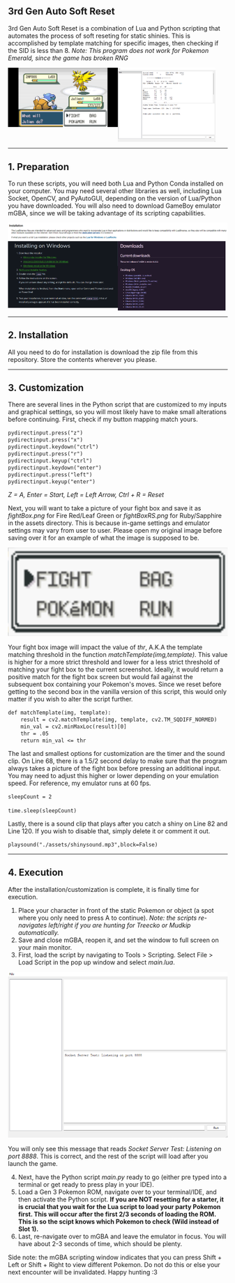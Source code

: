 ## 3rd Gen Auto Soft Reset

3rd Gen Auto Soft Reset is a combination of Lua and Python scripting that automates the process of soft reseting for static shinies. This is accomplished by template matching for specific images, then checking if the SID is less than 8. *Note: This program does not work for Pokemon Emerald, since the game has broken RNG*

<div style="display: grid">
<img src="./readme_images/readmeTest.png" style="grid-column: 1">
<img src="./readme_images/luaScreen.png" style="grid-column: 2; width: 89%">
</div>

---
## 1. Preparation

To run these scripts, you will need both Lua and Python Conda installed on your computer. You may need several other libraries as well, including Lua Socket, OpenCV, and PyAutoGUI, depending on the version of Lua/Python you have downloaded. You will also need to download GameBoy emulator mGBA, since we will be taking advantage of its scripting capabilities.

<img src="./readme_images/luaDownload.png">
<div style="display: grid;">
<img src="./readme_images/condaDownload.png" style="grid-column: 1">
<img src="./readme_images/mgbaDownload.png" style="grid-column: 2; width: 98.1%">
</div>

---
## 2. Installation

All you need to do for installation is download the zip file from this repository. Store the contents wherever you please.

---
## 3. Customization

There are several lines in the Python script that are customized to my inputs and graphical settings, so you will most likely have to make small alterations before continuing. First, check if my button mapping match yours.

```
pydirectinput.press("z")
pydirectinput.press("x")
pydirectinput.keydown("ctrl")
pydirectinput.press("r")
pydirectinput.keyup("ctrl")
pydirectinput.keydown("enter")
pydirectinput.press("left")
pydirectinput.keyup("enter")
```

*Z = A, Enter = Start, Left = Left Arrow, Ctrl + R = Reset*

Next, you will want to take a picture of your fight box and save it as *fightBox.png* for Fire Red/Leaf Green or *fightBoxRS.png* for Ruby/Sapphire in the assets directory. This is because in-game settings and emulator settings may vary from user to user. Please open my original image before saving over it for an example of what the image is supposed to be.

<img src="./assets/fightBox.png">

Your fight box image will impact the value of *thr*, A.K.A the template matching threshold in the function *matchTemplate(img,template)*. This value is higher for a more strict threshold and lower for a less strict threshold of matching your fight box to the current screenshot. Ideally, it would return a positive match for the fight box screen but would fail against the subsequent box containing your Pokemon's moves. Since we reset before getting to the second box in the vanilla version of this script, this would only matter if you wish to alter the script further.

```
def matchTemplate(img, template):
    result = cv2.matchTemplate(img, template, cv2.TM_SQDIFF_NORMED)
    min_val = cv2.minMaxLoc(result)[0]
    thr = .05
    return min_val <= thr
```

The last and smallest options for customization are the timer and the sound clip. On Line 68, there is a 1.5/2 second delay to make sure that the program always takes a picture of the fight box before pressing an additional input. You may need to adjust this higher or lower depending on your emulation speed. For reference, my emulator runs at 60 fps.

```
sleepCount = 2

time.sleep(sleepCount)
```

Lastly, there is a sound clip that plays after you catch a shiny on Line 82 and Line 120. If you wish to disable that, simply delete it or comment it out.

```
playsound("./assets/shinysound.mp3",block=False)
```

---
## 4. Execution

After the installation/customization is complete, it is finally time for execution.

1.  Place your character in front of the static Pokemon or object (a spot where you only need to press A to continue). *Note: the scripts re-navigates left/right if you are hunting for Treecko or Mudkip automatically.*
2.  Save and close mGBA, reopen it, and set the window to full screen on your main monitor.
3.  First, load the script by navigating to Tools > Scripting. Select File > Load Script in the pop up window and select *main.lua*.


<img src="./readme_images/blankLua.png">

You will only see this message that reads *Socket Server Test: Listening on port 8888*. This is correct, and the rest of the script will load after you launch the game. 

4.  Next, have the Python script *main.py* ready to go (either pre typed into a terminal or get ready to press play in your IDE).
5.  Load a Gen 3 Pokemon ROM, navigate over to your terminal/IDE, and then activate the Python script. **If you are NOT resetting for a starter, it is crucial that you wait for the Lua script to load your party Pokemon first. This will occur after the first 2/3 seconds of loading the ROM. This is so the scipt knows which Pokemon to check (Wild instead of Slot 1).**
5.  Last, re-navigate over to mGBA and leave the emulator in focus. You will have about 2-3 seconds of time, which should be plenty.

Side note: the mGBA scripting window indicates that you can press Shift + Left or Shift + Right to view different Pokemon. Do not do this or else your next encounter will be invalidated. Happy hunting :3
